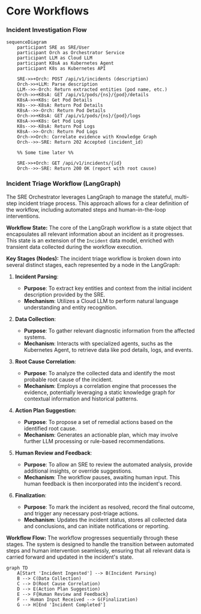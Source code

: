 # Core Workflows

### Incident Investigation Flow

```mermaid
sequenceDiagram
    participant SRE as SRE/User
    participant Orch as Orchestrator Service
    participant LLM as Cloud LLM
    participant K8sA as Kubernetes Agent
    participant K8s as Kubernetes API

    SRE->>+Orch: POST /api/v1/incidents (description)
    Orch->>+LLM: Parse description
    LLM-->>-Orch: Return extracted entities (pod name, etc.)
    Orch->>+K8sA: GET /api/v1/pods/{ns}/{pod}/details
    K8sA->>+K8s: Get Pod Details
    K8s-->>-K8sA: Return Pod Details
    K8sA-->>-Orch: Return Pod Details
    Orch->>+K8sA: GET /api/v1/pods/{ns}/{pod}/logs
    K8sA->>+K8s: Get Pod Logs
    K8s-->>-K8sA: Return Pod Logs
    K8sA-->>-Orch: Return Pod Logs
    Orch->>Orch: Correlate evidence with Knowledge Graph
    Orch-->>-SRE: Return 202 Accepted (incident_id)

    %% Some time later %%

    SRE->>+Orch: GET /api/v1/incidents/{id}
    Orch-->>-SRE: Return 200 OK (report with root cause)
```

### Incident Triage Workflow (LangGraph)

The SRE Orchestrator leverages LangGraph to manage the stateful, multi-step incident triage process. This approach allows for a clear definition of the workflow, including automated steps and human-in-the-loop interventions.

**Workflow State:**
The core of the LangGraph workflow is a state object that encapsulates all relevant information about an incident as it progresses. This state is an extension of the `Incident` data model, enriched with transient data collected during the workflow execution.

**Key Stages (Nodes):**
The incident triage workflow is broken down into several distinct stages, each represented by a node in the LangGraph:

1.  **Incident Parsing**:
    *   **Purpose**: To extract key entities and context from the initial incident description provided by the SRE.
    *   **Mechanism**: Utilizes a Cloud LLM to perform natural language understanding and entity recognition.

2.  **Data Collection**:
    *   **Purpose**: To gather relevant diagnostic information from the affected systems.
    *   **Mechanism**: Interacts with specialized agents, suchs as the Kubernetes Agent, to retrieve data like pod details, logs, and events.

3.  **Root Cause Correlation**:
    *   **Purpose**: To analyze the collected data and identify the most probable root cause of the incident.
    *   **Mechanism**: Employs a correlation engine that processes the evidence, potentially leveraging a static knowledge graph for contextual information and historical patterns.

4.  **Action Plan Suggestion**:
    *   **Purpose**: To propose a set of remedial actions based on the identified root cause.
    *   **Mechanism**: Generates an actionable plan, which may involve further LLM processing or rule-based recommendations.

5.  **Human Review and Feedback**:
    *   **Purpose**: To allow an SRE to review the automated analysis, provide additional insights, or override suggestions.
    *   **Mechanism**: The workflow pauses, awaiting human input. This human feedback is then incorporated into the incident's record.

6.  **Finalization**:
    *   **Purpose**: To mark the incident as resolved, record the final outcome, and trigger any necessary post-triage actions.
    *   **Mechanism**: Updates the incident status, stores all collected data and conclusions, and can initiate notifications or reporting.

**Workflow Flow:**
The workflow progresses sequentially through these stages. The system is designed to handle the transition between automated steps and human intervention seamlessly, ensuring that all relevant data is carried forward and updated in the incident's state.

```mermaid
graph TD
    A[Start 'Incident Ingested'] --> B(Incident Parsing)
    B --> C(Data Collection)
    C --> D(Root Cause Correlation)
    D --> E(Action Plan Suggestion)
    E --> F{Human Review and Feedback}
    F -- Human Input Received --> G(Finalization)
    G --> H[End 'Incident Completed']
```
